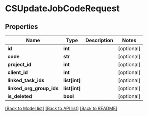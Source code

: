 # CSUpdateJobCodeRequest

## Properties
Name | Type | Description | Notes
------------ | ------------- | ------------- | -------------
**id** | **int** |  | [optional] 
**code** | **str** |  | [optional] 
**project_id** | **int** |  | [optional] 
**client_id** | **int** |  | [optional] 
**linked_task_ids** | **list[int]** |  | [optional] 
**linked_org_group_ids** | **list[int]** |  | [optional] 
**is_deleted** | **bool** |  | [optional] 

[[Back to Model list]](../README.md#documentation-for-models) [[Back to API list]](../README.md#documentation-for-api-endpoints) [[Back to README]](../README.md)


